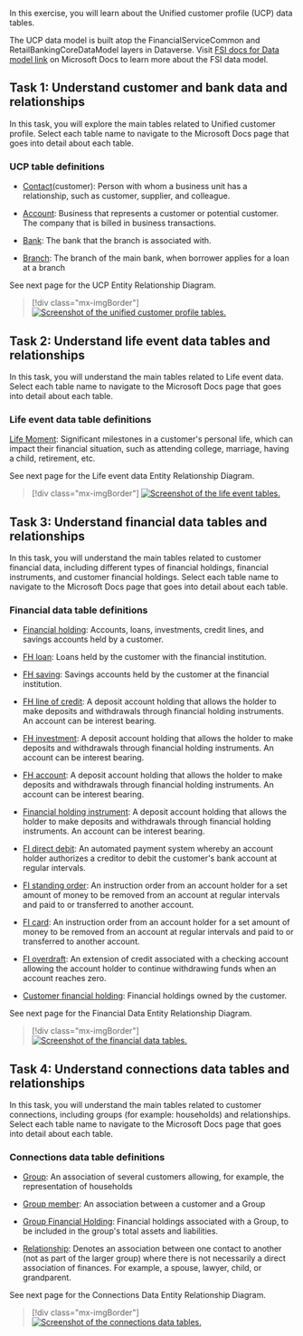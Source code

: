 In this exercise, you will learn about the Unified customer profile (UCP) data tables.

The UCP data model is built atop the FinancialServiceCommon and RetailBankingCoreDataModel layers in Dataverse. Visit [FSI docs for Data model link](/common-data-model/schema/core/industrycommon/financialservices/overview/?azure-portal=true) on Microsoft Docs to learn more about the FSI data model.

## Task 1: Understand customer and bank data and relationships

In this task, you will explore the main tables related to Unified customer profile. Select each table name to navigate to the Microsoft Docs page that goes into detail about each table.

### UCP table definitions  

- [Contact](/common-data-model/schema/core/industrycommon/financialservices/financialservicescommondatamodel/contact/?azure-portal=true)(customer): Person with whom a business unit has a relationship, such as customer, supplier, and colleague.

- [Account](/common-data-model/schema/core/industrycommon/financialservices/financialservicescommondatamodel/account/?azure-portal=true): Business that represents a customer or potential customer. The company that is billed in business transactions.

- [Bank](/common-data-model/schema/core/industrycommon/financialservices/financialservicescommondatamodel/bank/?azure-portal=true):                   The bank that the branch is associated with.

- [Branch](/common-data-model/schema/core/industrycommon/financialservices/financialservicescommondatamodel/branch/?azure-portal=true): The branch of the main bank, when borrower applies for a loan at a branch

See next page for the UCP Entity Relationship Diagram.

> [!div class="mx-imgBorder"]
> [![Screenshot of the unified customer profile tables.](../media/tables.png)](../media/tables.png#lightbox)

## Task 2: Understand life event data tables and relationships

In this task, you will understand the main tables related to Life event data. Select each table name to navigate to the Microsoft Docs page that goes into detail about each table.

### Life event data table definitions

[Life Moment](/common-data-model/schema/core/industrycommon/financialservices/retailbankingcoredatamodel/lifemoment/?azure-portal=true): Significant milestones in a customer's personal life, which can impact their financial situation, such as attending college, marriage, having a child, retirement, etc.  

See next page for the Life event data Entity Relationship Diagram.

> [!div class="mx-imgBorder"]
> [![Screenshot of the life event tables.](../media/life-event.png)](../media/life-event.png#lightbox)

## Task 3: Understand financial data tables and relationships

In this task, you will understand the main tables related to customer financial data, including different types of financial holdings, financial instruments, and customer financial holdings. Select each table name to navigate to the Microsoft Docs page that goes into detail about each table.

### Financial data table definitions

- [Financial holding](/common-data-model/schema/core/industrycommon/financialservices/retailbankingcoredatamodel/financialholding): Accounts, loans, investments, credit lines, and savings accounts held by a customer.

- [FH loan](/common-data-model/schema/core/industrycommon/financialservices/retailbankingcoredatamodel/fh_loan):                                            Loans held by the customer with the financial institution.
  
- [FH saving](/common-data-model/schema/core/industrycommon/financialservices/retailbankingcoredatamodel/fh_saving):                                        Savings accounts held by the customer at the financial institution.
  
- [FH line of credit](/common-data-model/schema/core/industrycommon/financialservices/retailbankingcoredatamodel/fh_creditline): A deposit account holding that allows the holder to make deposits and withdrawals through financial holding instruments. An account can be interest bearing.
  
- [FH investment](/common-data-model/schema/core/industrycommon/financialservices/retailbankingcoredatamodel/fh_investment): A deposit account holding that allows the holder to make deposits and withdrawals through financial holding instruments. An account can be interest bearing.
  
- [FH account](/common-data-model/schema/core/industrycommon/financialservices/retailbankingcoredatamodel/fh_account): A deposit account holding that allows the holder to make deposits and withdrawals through financial holding instruments. An account can be interest bearing.
  
- [Financial holding instrument](/common-data-model/schema/core/industrycommon/financialservices/retailbankingcoredatamodel/financialholdinginstrument): A deposit account holding that allows the holder to make deposits and withdrawals through financial holding instruments. An account can be interest bearing.
  
- [FI direct debit](/common-data-model/schema/core/industrycommon/financialservices/retailbankingcoredatamodel/fi_directdebit): An automated payment system whereby an account holder authorizes a creditor to debit the customer's bank account at regular intervals.
  
- [FI standing order](/common-data-model/schema/core/industrycommon/financialservices/retailbankingcoredatamodel/fi_standingorder): An instruction order from an account holder for a set amount of money to be removed from an account at regular intervals and paid to or transferred to another account.
  
- [FI card](/common-data-model/schema/core/industrycommon/financialservices/retailbankingcoredatamodel/fi_card):                                            An instruction order from an account holder for a set amount of money to be removed from an account at regular intervals and paid to or transferred to another account.
  
- [FI overdraft](/common-data-model/schema/core/industrycommon/financialservices/retailbankingcoredatamodel/fi_overdraft): An extension of credit associated with a checking account allowing the account holder to continue withdrawing funds when an account reaches zero.
  
- [Customer financial holding](/common-data-model/schema/core/industrycommon/financialservices/retailbankingcoredatamodel/customerfinancialholding): Financial holdings owned by the customer.

See next page for the Financial Data Entity Relationship Diagram.

> [!div class="mx-imgBorder"]
> [![Screenshot of the financial data tables.](../media/financial-data.png)](../media/financial-data.png#lightbox)

## Task 4: Understand connections data tables and relationships

In this task, you will understand the main tables related to customer connections, including groups (for example: households) and relationships. Select each table name to navigate to the Microsoft Docs page that goes into detail about each table.

### Connections data table definitions

- [Group](/common-data-model/schema/core/industrycommon/financialservices/retailbankingcoredatamodel/group/?azure-portal=true): An association of several customers allowing, for example, the representation of households

- [Group member](/common-data-model/schema/core/industrycommon/financialservices/retailbankingcoredatamodel/groupmember/?azure-portal=true): An association between a customer and a Group
  
- [Group Financial Holding](/common-data-model/schema/core/industrycommon/financialservices/retailbankingcoredatamodel/groupfinancialholding/?azure-portal=true): Financial holdings associated with a Group, to be included in the group's total assets and liabilities.
  
- [Relationship](/common-data-model/schema/core/industrycommon/financialservices/retailbankingcoredatamodel/relationship/?azure-portal=true): Denotes an association between one contact to another (not as part of the larger group) where there is not necessarily a direct association of finances. For example, a spouse, lawyer, child, or grandparent.

See next page for the Connections Data Entity Relationship Diagram.

> [!div class="mx-imgBorder"]
> [![Screenshot of the connections data tables.](../media/connections.png)](../media/connections.png#lightbox)

